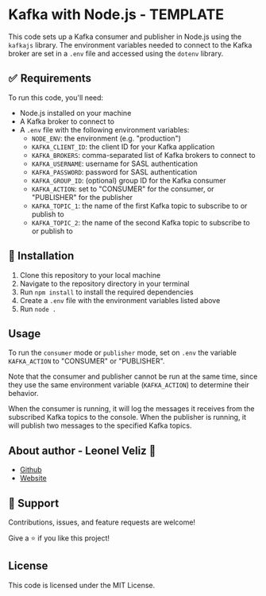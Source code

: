 # Kafka with Node.js - TEMPLATE

This code sets up a Kafka consumer and publisher in Node.js using the `kafkajs` library. The environment variables needed to connect to the Kafka broker are set in a `.env` file and accessed using the `dotenv` library.

## ✅  Requirements

To run this code, you'll need:

-   Node.js installed on your machine
-   A Kafka broker to connect to
-   A `.env` file with the following environment variables:
    -   `NODE_ENV`: the environment (e.g. "production")
    -   `KAFKA_CLIENT_ID`: the client ID for your Kafka application
    -   `KAFKA_BROKERS`: comma-separated list of Kafka brokers to connect to
    -   `KAFKA_USERNAME`: username for SASL authentication
    -   `KAFKA_PASSWORD`: password for SASL authentication
    -   `KAFKA_GROUP_ID`: (optional) group ID for the Kafka consumer
    -   `KAFKA_ACTION`: set to "CONSUMER" for the consumer, or "PUBLISHER" for the publisher
    -   `KAFKA_TOPIC_1`: the name of the first Kafka topic to subscribe to or publish to
    -   `KAFKA_TOPIC_2`: the name of the second Kafka topic to subscribe to or publish to

## 🤖 Installation

1.  Clone this repository to your local machine
2.  Navigate to the repository directory in your terminal
3.  Run `npm install` to install the required dependencies
4.  Create a `.env` file with the environment variables listed above
5. Run `node .` 

## Usage

To run the `consumer` mode or `publisher` mode, set on `.env` the variable `KAFKA_ACTION` to "CONSUMER" or "PUBLISHER".

Note that the consumer and publisher cannot be run at the same time, since they use the same environment variable (`KAFKA_ACTION`) to determine their behavior.

When the consumer is running, it will log the messages it receives from the subscribed Kafka topics to the console. When the publisher is running, it will publish two messages to the specified Kafka topics.

## About author - Leonel Veliz 👾

- [Github](https://github.com/leonelvelizaponte "@leonelvelizaponte")
- [Website](http://leonelveliz.com/ "leonelveliz.com")

## 🤝 Support

Contributions, issues, and feature requests are welcome!

Give a ⭐️ if you like this project!

## License

This code is licensed under the MIT License.

